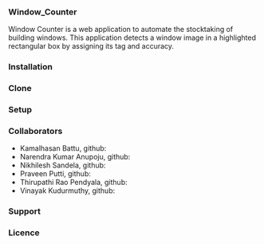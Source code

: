 ### Window_Counter
Window Counter is a web application to automate the stocktaking of building windows. This application detects a window image in a highlighted rectangular box by assigning its tag and accuracy.
### Installation
### Clone
### Setup
### Collaborators
* Kamalhasan Battu, github:
* Narendra Kumar Anupoju, github:
* Nikhilesh Sandela, github:
* Praveen Putti, github:
* Thirupathi Rao Pendyala, github:
* Vinayak Kudurmuthy, github:
### Support
### Licence
